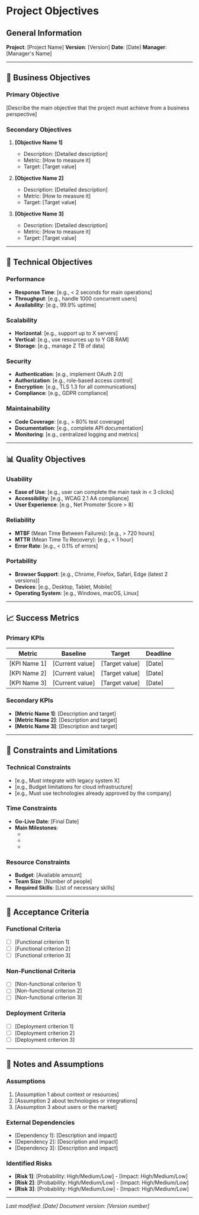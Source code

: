 # Project Objectives

## General Information
**Project**: [Project Name]
**Version**: [Version]
**Date**: [Date]
**Manager**: [Manager's Name]

---

## 🎯 Business Objectives

### Primary Objective
[Describe the main objective that the project must achieve from a business perspective]

### Secondary Objectives
1. **[Objective Name 1]**
   - Description: [Detailed description]
   - Metric: [How to measure it]
   - Target: [Target value]

2. **[Objective Name 2]**
   - Description: [Detailed description]
   - Metric: [How to measure it]
   - Target: [Target value]

3. **[Objective Name 3]**
   - Description: [Detailed description]
   - Metric: [How to measure it]
   - Target: [Target value]

---

## 🔧 Technical Objectives

### Performance
- **Response Time**: [e.g., < 2 seconds for main operations]
- **Throughput**: [e.g., handle 1000 concurrent users]
- **Availability**: [e.g., 99.9% uptime]

### Scalability
- **Horizontal**: [e.g., support up to X servers]
- **Vertical**: [e.g., use resources up to Y GB RAM]
- **Storage**: [e.g., manage Z TB of data]

### Security
- **Authentication**: [e.g., implement OAuth 2.0]
- **Authorization**: [e.g., role-based access control]
- **Encryption**: [e.g., TLS 1.3 for all communications]
- **Compliance**: [e.g., GDPR compliance]

### Maintainability
- **Code Coverage**: [e.g., > 80% test coverage]
- **Documentation**: [e.g., complete API documentation]
- **Monitoring**: [e.g., centralized logging and metrics]

---

## 📊 Quality Objectives

### Usability
- **Ease of Use**: [e.g., user can complete the main task in < 3 clicks]
- **Accessibility**: [e.g., WCAG 2.1 AA compliance]
- **User Experience**: [e.g., Net Promoter Score > 8]

### Reliability
- **MTBF** (Mean Time Between Failures): [e.g., > 720 hours]
- **MTTR** (Mean Time To Recovery): [e.g., < 1 hour]
- **Error Rate**: [e.g., < 0.1% of errors]

### Portability
- **Browser Support**: [e.g., Chrome, Firefox, Safari, Edge (latest 2 versions)]
- **Devices**: [e.g., Desktop, Tablet, Mobile]
- **Operating System**: [e.g., Windows, macOS, Linux]

---

## 📈 Success Metrics

### Primary KPIs
| Metric       | Baseline      | Target        | Deadline |
|--------------|---------------|---------------|----------|
| [KPI Name 1] | [Current value] | [Target value] | [Date]   |
| [KPI Name 2] | [Current value] | [Target value] | [Date]   |
| [KPI Name 3] | [Current value] | [Target value] | [Date]   |

### Secondary KPIs
- **[Metric Name 1]**: [Description and target]
- **[Metric Name 2]**: [Description and target]
- **[Metric Name 3]**: [Description and target]

---

## 🚧 Constraints and Limitations

### Technical Constraints
- [e.g., Must integrate with legacy system X]
- [e.g., Budget limitations for cloud infrastructure]
- [e.g., Must use technologies already approved by the company]

### Time Constraints
- **Go-Live Date**: [Final Date]
- **Main Milestones**:
  - [Milestone 1]: [Date]
  - [Milestone 2]: [Date]
  - [Milestone 3]: [Date]

### Resource Constraints
- **Budget**: [Available amount]
- **Team Size**: [Number of people]
- **Required Skills**: [List of necessary skills]

---

## 🔄 Acceptance Criteria

### Functional Criteria
- [ ] [Functional criterion 1]
- [ ] [Functional criterion 2]
- [ ] [Functional criterion 3]

### Non-Functional Criteria
- [ ] [Non-functional criterion 1]
- [ ] [Non-functional criterion 2]
- [ ] [Non-functional criterion 3]

### Deployment Criteria
- [ ] [Deployment criterion 1]
- [ ] [Deployment criterion 2]
- [ ] [Deployment criterion 3]

---

## 📝 Notes and Assumptions

### Assumptions
1. [Assumption 1 about context or resources]
2. [Assumption 2 about technologies or integrations]
3. [Assumption 3 about users or the market]

### External Dependencies
- [Dependency 1]: [Description and impact]
- [Dependency 2]: [Description and impact]
- [Dependency 3]: [Description and impact]

### Identified Risks
- **[Risk 1]**: [Probability: High/Medium/Low] - [Impact: High/Medium/Low]
- **[Risk 2]**: [Probability: High/Medium/Low] - [Impact: High/Medium/Low]
- **[Risk 3]**: [Probability: High/Medium/Low] - [Impact: High/Medium/Low]

---

*Last modified: [Date]*
*Document version: [Version number]*
